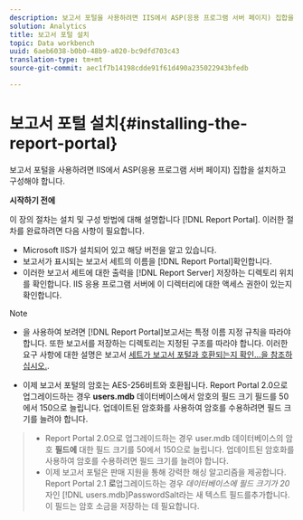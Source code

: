 ```yaml
---
description: 보고서 포털을 사용하려면 IIS에서 ASP(응용 프로그램 서버 페이지) 집합을 설치하고 구성해야 합니다.
solution: Analytics
title: 보고서 포털 설치
topic: Data workbench
uuid: 6aeb6038-b0b0-48b9-a020-bc9dfd703c43
translation-type: tm+mt
source-git-commit: aec1f7b14198cdde91f61d490a235022943bfedb

---
```



# 보고서 포털 설치{#installing-the-report-portal}

보고서 포털을 사용하려면 IIS에서 ASP(응용 프로그램 서버 페이지) 집합을 설치하고 구성해야 합니다.

**시작하기 전에**

이 장의 절차는 설치 및 구성 방법에 대해 설명합니다 [!DNL Report Portal]. 이러한 절차를 완료하려면 다음 사항이 필요합니다.

* Microsoft IIS가 설치되어 있고 해당 버전을 알고 있습니다.
* 보고서가 표시되는 보고서 세트의 이름을 [!DNL Report Portal]확인합니다.
* 이러한 보고서 세트에 대한 출력을 [!DNL Report Server] 저장하는 디렉토리 위치를 확인합니다. IIS 응용 프로그램 서버에 이 디렉터리에 대한 액세스 권한이 있는지 확인합니다.

>[!NOTE]
>
>* 을 사용하여 보려면 [!DNL Report Portal]보고서는 특정 이름 지정 규칙을 따라야 합니다. 또한 보고서를 저장하는 디렉토리는 지정된 구조를 따라야 합니다. 이러한 요구 사항에 대한 설명은 보고서 [세트가 보고서 포털과 호환되는지 확인...을 참조하십시오.](../../../home/c-rpt-oview/c-install-rpt-port/c-rpt-port-user-inter.md#section-2b141e5d198a4bbea455699126c24706).
   >
   >
* 이제 보고서 포털의 암호는 AES-256비트와 호환됩니다. Report Portal 2.0으로 업그레이드하는 경우 **users.mdb** 데이터베이스에서 암호의 필드 크기 필드를 50에서 150으로 늘립니다. 업데이트된 암호화를 사용하여 암호를 수용하려면 필드 크기를 늘려야 합니다.
>* Report Portal 2.0으로 업그레이드하는 경우 user.mdb 데이터베이스의 암호 **필드에** 대한 필드 크기를 50에서 150으로 늘립니다. 업데이트된 암호화를 사용하여 암호를 수용하려면 필드 크기를 늘려야 합니다.
>* 이제 보고서 포털은 판매 지원을 통해 강력한 해싱 알고리즘을 제공합니다. Report Portal 2.1 **로**&#x200B;업그레이드하는 경우 *데이터베이스에 필드 크기가 20* 자인 [!DNL users.mdb]PasswordSalt라는 새 텍스트 필드를추가합니다. 이 필드는 암호 소금을 저장하는 데 필요합니다.
>



